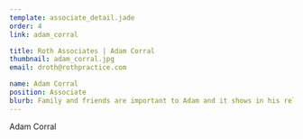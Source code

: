 ```yaml
---
template: associate_detail.jade
order: 4
link: adam_corral

title: Roth Associates | Adam Corral
thumbnail: adam_corral.jpg
email: droth@rothpractice.com

name: Adam Corral
position: Associate
blurb: Family and friends are important to Adam and it shows in his relationship to his colleagues at the Law Offices of Donna Roth.
---
```


<div class="associate_detail">
    Adam Corral
</div>